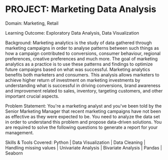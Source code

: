 # PROJECT: Marketing Data Analysis

Domain: Marketing, Retail

Learning Outcome: Exploratory Data Analysis, Data Visualization

Background:
Marketing analytics is the study of data gathered through marketing campaigns in order to analyse patterns between such things as how a campaign contributed to conversions, consumer behaviour, regional preferences, creative preferences and much more. The goal of marketing analytics as a practice is to use these patterns and findings to optimize future campaigns based on what was successful. Marketing analytics benefits both marketers and consumers. This analysis allows marketers to achieve higher return of investment on marketing investments by understanding what is successful in driving conversions, brand awareness and improvement related to sales, inventory, targeting customers, and other important crucial aspects.

Problem Statement:
You're a marketing analyst and you've been told by the Senior Marketing Manager that recent marketing campaigns have not been as effective as they were expected to be. You need to analyze the data set in order to understand this problem and propose data-driven solutions. You are required to solve the following questions to generate a report for your management.

Skills & Tools Covered:
Python | Data Visualization | Data Cleaning | Handling missing values | Univariate Analysis | Bivariate Analysis | Pandas | Seaborn

